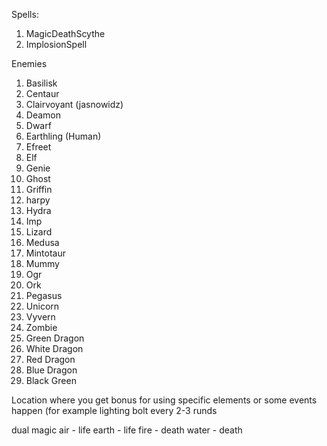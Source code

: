 Spells:
1. MagicDeathScythe
2. ImplosionSpell


Enemies
1. Basilisk
2. Centaur
3. Clairvoyant (jasnowidz)
4. Deamon
5. Dwarf
6. Earthling (Human)
7. Efreet
8. Elf
9. Genie
10. Ghost
11. Griffin
12. harpy
13. Hydra
14. Imp
15. Lizard
16. Medusa
17. Mintotaur
18. Mummy
19. Ogr
20. Ork
21. Pegasus
22. Unicorn
23. Vyvern
24. Zombie
25. Green Dragon
26. White Dragon
26. Red Dragon
27. Blue Dragon
28. Black Green


Location
where you get bonus for using specific elements
or some events happen (for example lighting bolt every 2-3 runds

dual magic
air - life
earth - life
fire - death
water - death
